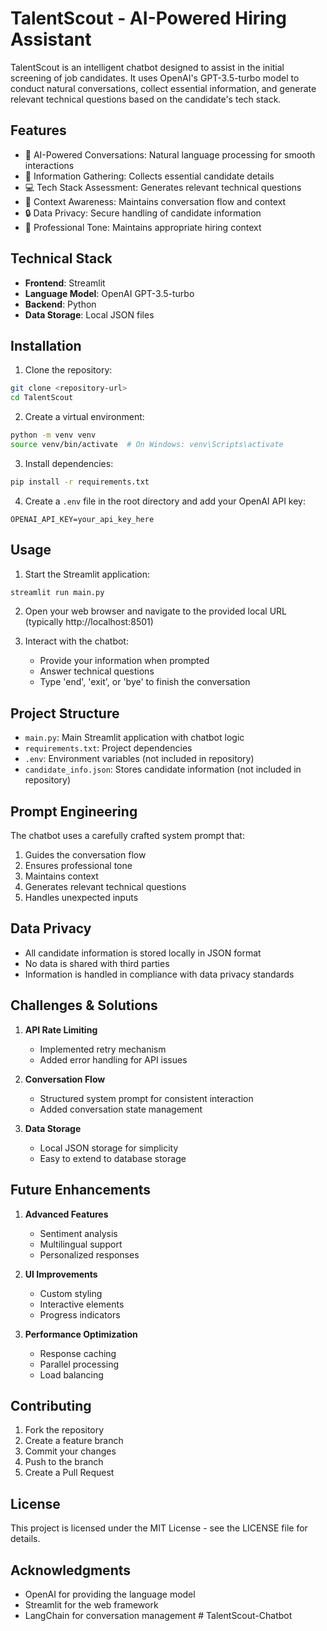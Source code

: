 # TalentScout - AI-Powered Hiring Assistant

TalentScout is an intelligent chatbot designed to assist in the initial screening of job candidates. It uses OpenAI's GPT-3.5-turbo model to conduct natural conversations, collect essential information, and generate relevant technical questions based on the candidate's tech stack.

## Features

- 🤖 AI-Powered Conversations: Natural language processing for smooth interactions
- 📝 Information Gathering: Collects essential candidate details
- 💻 Tech Stack Assessment: Generates relevant technical questions
- 🔄 Context Awareness: Maintains conversation flow and context
- 🔒 Data Privacy: Secure handling of candidate information
- 🎯 Professional Tone: Maintains appropriate hiring context

## Technical Stack

- **Frontend**: Streamlit
- **Language Model**: OpenAI GPT-3.5-turbo
- **Backend**: Python
- **Data Storage**: Local JSON files

## Installation

1. Clone the repository:
```bash
git clone <repository-url>
cd TalentScout
```

2. Create a virtual environment:
```bash
python -m venv venv
source venv/bin/activate  # On Windows: venv\Scripts\activate
```

3. Install dependencies:
```bash
pip install -r requirements.txt
```

4. Create a `.env` file in the root directory and add your OpenAI API key:
```
OPENAI_API_KEY=your_api_key_here
```

## Usage

1. Start the Streamlit application:
```bash
streamlit run main.py
```

2. Open your web browser and navigate to the provided local URL (typically http://localhost:8501)

3. Interact with the chatbot:
   - Provide your information when prompted
   - Answer technical questions
   - Type 'end', 'exit', or 'bye' to finish the conversation

## Project Structure

- `main.py`: Main Streamlit application with chatbot logic
- `requirements.txt`: Project dependencies
- `.env`: Environment variables (not included in repository)
- `candidate_info.json`: Stores candidate information (not included in repository)

## Prompt Engineering

The chatbot uses a carefully crafted system prompt that:
1. Guides the conversation flow
2. Ensures professional tone
3. Maintains context
4. Generates relevant technical questions
5. Handles unexpected inputs

## Data Privacy

- All candidate information is stored locally in JSON format
- No data is shared with third parties
- Information is handled in compliance with data privacy standards

## Challenges & Solutions

1. **API Rate Limiting**
   - Implemented retry mechanism
   - Added error handling for API issues

2. **Conversation Flow**
   - Structured system prompt for consistent interaction
   - Added conversation state management

3. **Data Storage**
   - Local JSON storage for simplicity
   - Easy to extend to database storage

## Future Enhancements

1. **Advanced Features**
   - Sentiment analysis
   - Multilingual support
   - Personalized responses

2. **UI Improvements**
   - Custom styling
   - Interactive elements
   - Progress indicators

3. **Performance Optimization**
   - Response caching
   - Parallel processing
   - Load balancing

## Contributing

1. Fork the repository
2. Create a feature branch
3. Commit your changes
4. Push to the branch
5. Create a Pull Request

## License

This project is licensed under the MIT License - see the LICENSE file for details.

## Acknowledgments

- OpenAI for providing the language model
- Streamlit for the web framework
- LangChain for conversation management #   T a l e n t S c o u t - C h a t b o t 
 
 
